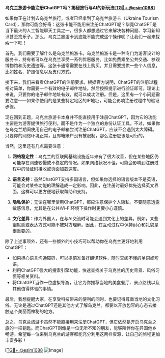 **乌克兰旅游卡能注册ChatGPT吗？揭秘旅行与AI的新玩法[[TG💪+ @esim1088](https://t.me/s/esim1088)]**

如果你正在计划去乌克兰旅行，或者已经拿到了乌克兰旅游卡（Ukraine Tourism Card），那你可能会好奇：这张卡能不能用来注册ChatGPT呢？毕竟ChatGPT是当下最火的人工智能聊天工具之一，很多人都想通过它来解决各种问题、学习新知识甚至找乐子。那么，乌克兰旅游卡到底能不能完成这个操作呢？让我们一起来探索一下吧！

首先，我们需要了解什么是乌克兰旅游卡。乌克兰旅游卡是一种专门为游客设计的服务卡，持有者可以在乌克兰享受一系列优惠服务，比如免费乘坐公共交通、参观博物馆和历史遗迹等。这张卡通常需要在线上购买，并且需要提供一些个人信息，比如姓名、护照信息以及支付方式。

接下来，我们来看看ChatGPT的注册要求。根据官方说明，ChatGPT的注册过程相对简单，你需要一个有效的电子邮件地址，然后按照提示进行验证即可。理论上来说，只要你的电子邮件地址有效，就可以成功注册。但是，这里有一个小问题需要注意——如果你使用的是某些特定地区的IP地址，可能会影响注册过程中的验证步骤。

现在回到正题，乌克兰旅游卡本身并不能直接用于注册ChatGPT，因为它的功能主要是为游客提供旅行便利，而不是作为一个独立的身份认证工具。不过，如果你在乌克兰期间使用自己的电子邮箱尝试注册ChatGPT，应该不会遇到太大障碍。只要你的网络环境正常，且邮箱账户没有被限制，那么注册应该是可行的。

当然，这里还有几点需要注意：

1. **网络稳定性**：乌克兰的互联网基础设施近年来有了很大改善，但在某些地区仍可能存在网速较慢或不稳定的情况。如果网络状况不佳，可能会影响到注册过程中的验证码接收或页面加载速度。

2. **语言支持**：虽然ChatGPT支持多国语言，但如果你选择的语言版本不是英语，可能会对某些功能的理解造成一定影响。因此，在注册时最好优先选择英文界面，这样可以更方便地获取帮助和支持。

3. **隐私保护**：无论在哪里使用ChatGPT，都应注意保护个人隐私。不要随意透露敏感信息，尤其是在公共Wi-Fi环境下操作时更要小心谨慎。

4. **文化差异**：作为外国人，在与AI交流时可能会遇到文化上的差异。例如，某些幽默感或表达方式可能不被对方理解。因此，在互动过程中保持耐心和礼貌是很重要的。

除了上述事项外，还有一些额外的小技巧可以帮助你在乌克兰更好地利用ChatGPT：

- 如果担心语言沟通障碍，可以提前准备好翻译软件，随时查阅不懂的单词或短语。
- 利用ChatGPT强大的搜索引擎功能，快速查找关于乌克兰的历史背景、风俗习惯等相关资料。
- 将ChatGPT当作一位虚拟导游，让它为你推荐当地的美食餐厅、景点路线以及其他值得体验的事情。

最后，我想提醒大家，在享受科技带来的便利的同时，也要记得尊重当地的文化习俗。无论是通过ChatGPT还是其他方式了解乌克兰，都要以开放包容的心态去接触这个美丽而神秘的地方。

总之，乌克兰旅游卡虽然不能直接用来注册ChatGPT，但它依然是开启乌克兰之旅的一把钥匙。而ChatGPT则像是一位无所不知的朋友，能够陪伴你在异国他乡畅游。希望每一位来到乌克兰的游客都能充分利用这两样资源，让自己的旅程更加丰富多彩！

[[TG💪+ @esim1088](https://t.me/s/esim1088) ![Image](https://i.postimg.cc/4NQfJmqS/Snipaste-2025-05-13-00-14-12.png)]